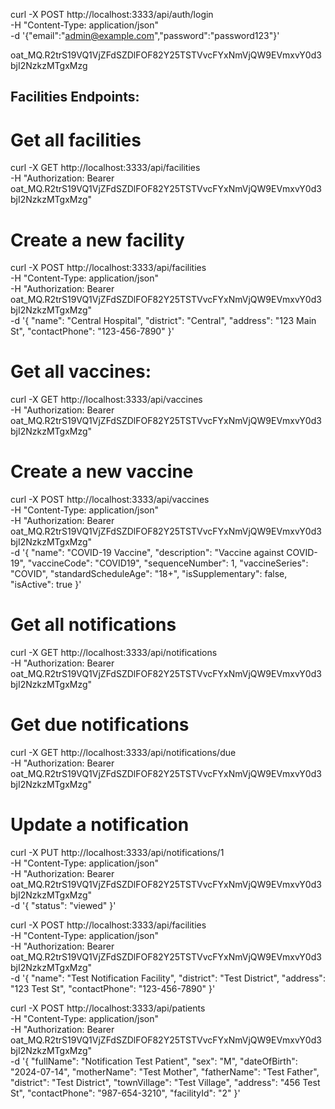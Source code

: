 curl -X POST http://localhost:3333/api/auth/login \
  -H "Content-Type: application/json" \
  -d '{"email":"admin@example.com","password":"password123"}'


oat_MQ.R2trS19VQ1VjZFdSZDlFOF82Y25TSTVvcFYxNmVjQW9EVmxvY0d3bjI2NzkzMTgxMzg

## Facilities Endpoints:

# Get all facilities
curl -X GET http://localhost:3333/api/facilities \
  -H "Authorization: Bearer oat_MQ.R2trS19VQ1VjZFdSZDlFOF82Y25TSTVvcFYxNmVjQW9EVmxvY0d3bjI2NzkzMTgxMzg"

# Create a new facility
curl -X POST http://localhost:3333/api/facilities \
  -H "Content-Type: application/json" \
  -H "Authorization: Bearer oat_MQ.R2trS19VQ1VjZFdSZDlFOF82Y25TSTVvcFYxNmVjQW9EVmxvY0d3bjI2NzkzMTgxMzg" \
  -d '{
    "name": "Central Hospital",
    "district": "Central",
    "address": "123 Main St",
    "contactPhone": "123-456-7890"
  }'

# Get all vaccines:
curl -X GET http://localhost:3333/api/vaccines \
  -H "Authorization: Bearer oat_MQ.R2trS19VQ1VjZFdSZDlFOF82Y25TSTVvcFYxNmVjQW9EVmxvY0d3bjI2NzkzMTgxMzg"


# Create a new vaccine
curl -X POST http://localhost:3333/api/vaccines \
  -H "Content-Type: application/json" \
  -H "Authorization: Bearer oat_MQ.R2trS19VQ1VjZFdSZDlFOF82Y25TSTVvcFYxNmVjQW9EVmxvY0d3bjI2NzkzMTgxMzg" \
  -d '{
    "name": "COVID-19 Vaccine",
    "description": "Vaccine against COVID-19",
    "vaccineCode": "COVID19",
    "sequenceNumber": 1,
    "vaccineSeries": "COVID",
    "standardScheduleAge": "18+",
    "isSupplementary": false,
    "isActive": true
  }'

  # Get all notifications
curl -X GET http://localhost:3333/api/notifications \
  -H "Authorization: Bearer oat_MQ.R2trS19VQ1VjZFdSZDlFOF82Y25TSTVvcFYxNmVjQW9EVmxvY0d3bjI2NzkzMTgxMzg"

# Get due notifications
curl -X GET http://localhost:3333/api/notifications/due \
  -H "Authorization: Bearer oat_MQ.R2trS19VQ1VjZFdSZDlFOF82Y25TSTVvcFYxNmVjQW9EVmxvY0d3bjI2NzkzMTgxMzg"

# Update a notification
curl -X PUT http://localhost:3333/api/notifications/1 \
  -H "Content-Type: application/json" \
  -H "Authorization: Bearer oat_MQ.R2trS19VQ1VjZFdSZDlFOF82Y25TSTVvcFYxNmVjQW9EVmxvY0d3bjI2NzkzMTgxMzg" \
  -d '{
    "status": "viewed"
  }'


curl -X POST http://localhost:3333/api/facilities \
  -H "Content-Type: application/json" \
  -H "Authorization: Bearer oat_MQ.R2trS19VQ1VjZFdSZDlFOF82Y25TSTVvcFYxNmVjQW9EVmxvY0d3bjI2NzkzMTgxMzg" \
   -d '{
     "name": "Test Notification Facility",
     "district": "Test District",
     "address": "123 Test St",
     "contactPhone": "123-456-7890"
   }'

curl -X POST http://localhost:3333/api/patients \
  -H "Content-Type: application/json" \
  -H "Authorization: Bearer oat_MQ.R2trS19VQ1VjZFdSZDlFOF82Y25TSTVvcFYxNmVjQW9EVmxvY0d3bjI2NzkzMTgxMzg" \
   -d '{
     "fullName": "Notification Test Patient",
     "sex": "M",
     "dateOfBirth": "2024-07-14",
     "motherName": "Test Mother",
     "fatherName": "Test Father",
     "district": "Test District",
     "townVillage": "Test Village",
     "address": "456 Test St",
     "contactPhone": "987-654-3210",
     "facilityId": "2"
   }'
